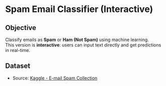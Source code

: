 # Spam Email Classifier (Interactive)

## Objective
Classify emails as **Spam** or **Ham (Not Spam)** using machine learning.  
This version is **interactive**: users can input text directly and get predictions in real-time.

## Dataset
- Source: [Kaggle - E-mail Spam Collection](https://www.kaggle.com/datasets/balaka18/email-spam-classification-dataset-csv)

